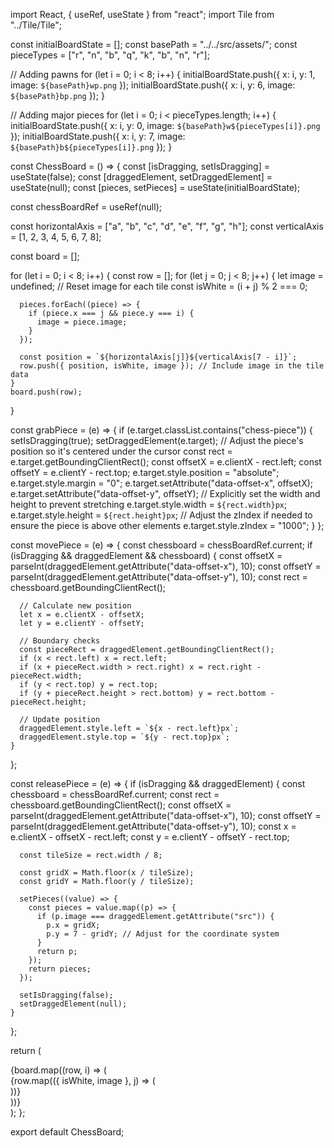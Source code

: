 import React, { useRef, useState } from "react";
import Tile from "../Tile/Tile";

const initialBoardState = [];
const basePath = "../../src/assets/";
const pieceTypes = ["r", "n", "b", "q", "k", "b", "n", "r"];

// Adding pawns
for (let i = 0; i < 8; i++) {
initialBoardState.push({ x: i, y: 1, image: `${basePath}wp.png` });
initialBoardState.push({ x: i, y: 6, image: `${basePath}bp.png` });
}

// Adding major pieces
for (let i = 0; i < pieceTypes.length; i++) {
initialBoardState.push({ x: i, y: 0, image: `${basePath}w${pieceTypes[i]}.png` });
initialBoardState.push({ x: i, y: 7, image: `${basePath}b${pieceTypes[i]}.png` });
}

const ChessBoard = () => {
const [isDragging, setIsDragging] = useState(false);
const [draggedElement, setDraggedElement] = useState(null);
const [pieces, setPieces] = useState(initialBoardState);

const chessBoardRef = useRef(null);

const horizontalAxis = ["a", "b", "c", "d", "e", "f", "g", "h"];
const verticalAxis = [1, 2, 3, 4, 5, 6, 7, 8];

const board = [];

for (let i = 0; i < 8; i++) {
const row = [];
for (let j = 0; j < 8; j++) {
let image = undefined; // Reset image for each tile
const isWhite = (i + j) % 2 === 0;

      pieces.forEach((piece) => {
        if (piece.x === j && piece.y === i) {
          image = piece.image;
        }
      });

      const position = `${horizontalAxis[j]}${verticalAxis[7 - i]}`;
      row.push({ position, isWhite, image }); // Include image in the tile data
    }
    board.push(row);

}

const grabPiece = (e) => {
if (e.target.classList.contains("chess-piece")) {
setIsDragging(true);
setDraggedElement(e.target);
// Adjust the piece's position so it's centered under the cursor
const rect = e.target.getBoundingClientRect();
const offsetX = e.clientX - rect.left;
const offsetY = e.clientY - rect.top;
e.target.style.position = "absolute";
e.target.style.margin = "0";
e.target.setAttribute("data-offset-x", offsetX);
e.target.setAttribute("data-offset-y", offsetY);
// Explicitly set the width and height to prevent stretching
e.target.style.width = `${rect.width}px`;
e.target.style.height = `${rect.height}px`;
// Adjust the zIndex if needed to ensure the piece is above other elements
e.target.style.zIndex = "1000";
}
};

const movePiece = (e) => {
const chessboard = chessBoardRef.current;
if (isDragging && draggedElement && chessboard) {
const offsetX = parseInt(draggedElement.getAttribute("data-offset-x"), 10);
const offsetY = parseInt(draggedElement.getAttribute("data-offset-y"), 10);
const rect = chessboard.getBoundingClientRect();

      // Calculate new position
      let x = e.clientX - offsetX;
      let y = e.clientY - offsetY;

      // Boundary checks
      const pieceRect = draggedElement.getBoundingClientRect();
      if (x < rect.left) x = rect.left;
      if (x + pieceRect.width > rect.right) x = rect.right - pieceRect.width;
      if (y < rect.top) y = rect.top;
      if (y + pieceRect.height > rect.bottom) y = rect.bottom - pieceRect.height;

      // Update position
      draggedElement.style.left = `${x - rect.left}px`;
      draggedElement.style.top = `${y - rect.top}px`;
    }

};

const releasePiece = (e) => {
if (isDragging && draggedElement) {
const chessboard = chessBoardRef.current;
const rect = chessboard.getBoundingClientRect();
const offsetX = parseInt(draggedElement.getAttribute("data-offset-x"), 10);
const offsetY = parseInt(draggedElement.getAttribute("data-offset-y"), 10);
const x = e.clientX - offsetX - rect.left;
const y = e.clientY - offsetY - rect.top;

      const tileSize = rect.width / 8;

      const gridX = Math.floor(x / tileSize);
      const gridY = Math.floor(y / tileSize);

      setPieces((value) => {
        const pieces = value.map((p) => {
          if (p.image === draggedElement.getAttribute("src")) {
            p.x = gridX;
            p.y = 7 - gridY; // Adjust for the coordinate system
          }
          return p;
        });
        return pieces;
      });

      setIsDragging(false);
      setDraggedElement(null);
    }

};

return (
<div
      className="board bg-light_tile w-[550px] h-[550px] relative"
      onMouseMove={movePiece}
      onMouseUp={releasePiece}
      onMouseLeave={releasePiece}
      ref={chessBoardRef}
    >
{board.map((row, i) => (
<div key={i} className="flex">
{row.map(({ isWhite, image }, j) => (
<div
key={j}
className="chess-piece" // Ensure this class is on your pieces
onMouseDown={grabPiece} >
<Tile isWhite={isWhite} image={image} />
</div>
))}
</div>
))}
</div>
);
};

export default ChessBoard;
